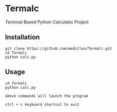 # Termalc
Terminal Based Python Calculator Project


## Installation

``` 
git clone https://github.com/meditlon/Termalc.git
cd Termalc
python calc.py

```

## Usage

``` 
cd Termalc
python calc.py

above commands will launch the program

ctrl + c keyboard shortcut to exit

```

